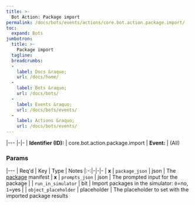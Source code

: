 ```yaml
---
title: >-
  Bot Action: Package import
permalink: /docs/bots/events/actions/core.bot.action.package.import/
toc:
  expand: Bots
jumbotron:
  title: >-
    Package import
  tagline: 
  breadcrumbs:
  -
    label: Docs &raquo;
    url: /docs/home/
  -
    label: Bots &raquo;
    url: /docs/bots/
  -
    label: Events &raquo;
    url: /docs/bots/events/
  -
    label: Actions &raquo;
    url: /docs/bots/events/
---
```


|---
|-|-
| **Identifier (ID):** | core.bot.action.package.import
| **Event:** | (All)

### Params

|---
| Req'd | Key | Type | Notes 
|:-:|-|-|-
| **x** | `package_json` | json | The [package](/docs/packages/) manifest
| **x** | `prompts_json` | json | The prompted input for the package
|  | `run_in_simulator` | bit | Import packages in the simulator: `0`=no, `1`=yes
|  | `object_placeholder` | placeholder | The placeholder to set with the imported package results
